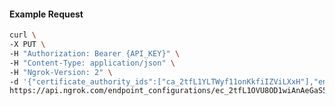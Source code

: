 <!-- Code generated for API Clients. DO NOT EDIT. -->

#### Example Request

```bash
curl \
-X PUT \
-H "Authorization: Bearer {API_KEY}" \
-H "Content-Type: application/json" \
-H "Ngrok-Version: 2" \
-d '{"certificate_authority_ids":["ca_2tfL1YLTWyf11onKkfiIZViLXxH"],"enabled":true}' \
https://api.ngrok.com/endpoint_configurations/ec_2tfL1OVU8OD1wiAnAeGaS5QUdfb/mutual_tls
```

